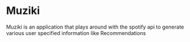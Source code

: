 # Muziki
Muziki is an application that plays around with the spotify api to generate various user specified information like Recommendations
